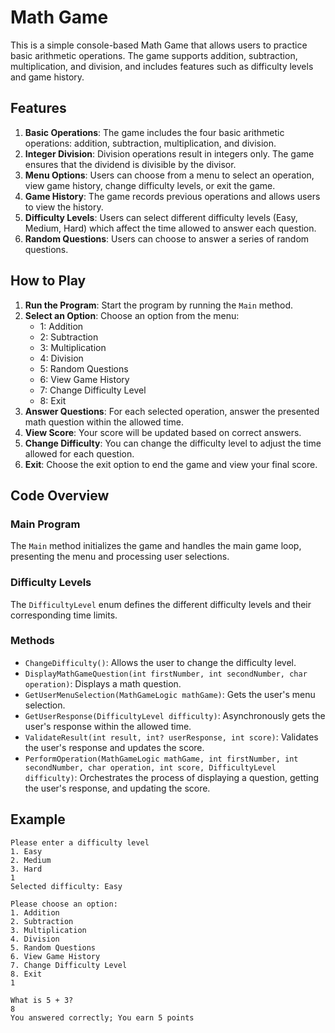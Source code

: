# Math Game

This is a simple console-based Math Game that allows users to practice basic arithmetic operations. The game supports addition, subtraction, multiplication, and division, and includes features such as difficulty levels and game history.

## Features

1. **Basic Operations**: The game includes the four basic arithmetic operations: addition, subtraction, multiplication, and division.
2. **Integer Division**: Division operations result in integers only. The game ensures that the dividend is divisible by the divisor.
3. **Menu Options**: Users can choose from a menu to select an operation, view game history, change difficulty levels, or exit the game.
4. **Game History**: The game records previous operations and allows users to view the history.
5. **Difficulty Levels**: Users can select different difficulty levels (Easy, Medium, Hard) which affect the time allowed to answer each question.
6. **Random Questions**: Users can choose to answer a series of random questions.

## How to Play

1. **Run the Program**: Start the program by running the `Main` method.
2. **Select an Option**: Choose an option from the menu:
   - 1: Addition
   - 2: Subtraction
   - 3: Multiplication
   - 4: Division
   - 5: Random Questions
   - 6: View Game History
   - 7: Change Difficulty Level
   - 8: Exit
3. **Answer Questions**: For each selected operation, answer the presented math question within the allowed time.
4. **View Score**: Your score will be updated based on correct answers.
5. **Change Difficulty**: You can change the difficulty level to adjust the time allowed for each question.
6. **Exit**: Choose the exit option to end the game and view your final score.

## Code Overview

### Main Program

The `Main` method initializes the game and handles the main game loop, presenting the menu and processing user selections.

### Difficulty Levels

The `DifficultyLevel` enum defines the different difficulty levels and their corresponding time limits.

### Methods

- `ChangeDifficulty()`: Allows the user to change the difficulty level.
- `DisplayMathGameQuestion(int firstNumber, int secondNumber, char operation)`: Displays a math question.
- `GetUserMenuSelection(MathGameLogic mathGame)`: Gets the user's menu selection.
- `GetUserResponse(DifficultyLevel difficulty)`: Asynchronously gets the user's response within the allowed time.
- `ValidateResult(int result, int? userResponse, int score)`: Validates the user's response and updates the score.
- `PerformOperation(MathGameLogic mathGame, int firstNumber, int secondNumber, char operation, int score, DifficultyLevel difficulty)`: Orchestrates the process of displaying a question, getting the user's response, and updating the score.

## Example

```plaintext
Please enter a difficulty level
1. Easy
2. Medium
3. Hard
1
Selected difficulty: Easy

Please choose an option:
1. Addition
2. Subtraction
3. Multiplication
4. Division
5. Random Questions
6. View Game History
7. Change Difficulty Level
8. Exit
1

What is 5 + 3?
8
You answered correctly; You earn 5 points
